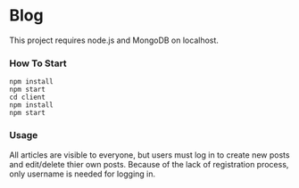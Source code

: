 # Blog

This project requires node.js and MongoDB on localhost.

### How To Start
```
npm install
npm start
cd client
npm install
npm start
```
### Usage
All articles are visible to everyone, but users must log in to create new posts and edit/delete thier own posts.
Because of the lack of registration process, only username is needed for logging in.
